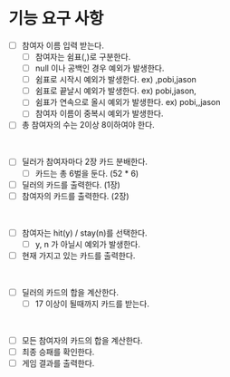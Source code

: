# 기능 요구 사항

* [ ] 참여자 이름 입력 받는다.
  * [ ] 참여자는 쉼표(,)로 구분한다.
  * [ ] null 이나 공백인 경우 예외가 발생한다.
  * [ ] 쉼표로 시작시 예외가 발생한다. ex) ,pobi,jason
  * [ ] 쉼표로 끝날시 예외가 발생한다. ex) pobi,jason,
  * [ ] 쉼표가 연속으로 올시 예외가 발생한다. ex) pobi,,jason
  * [ ] 참여자 이름이 중복시 예외가 발생한다.
* [ ] 총 참여자의 수는 2이상 8이하여야 한다.

<br>

* [ ] 딜러가 참여자마다 2장 카드 분배한다.
  * [ ] 카드는 총 6벌을 둔다. (52 * 6)
* [ ] 딜러의 카드를 출력한다. (1장)
* [ ] 참여자의 카드를 출력한다. (2장)

<br>

* [ ] 참여자는 hit(y) / stay(n)를 선택한다.
  * [ ] y, n 가 아닐시 예외가 발생한다.
* [ ] 현재 가지고 있는 카드를 출력한다.

<br>

* [ ] 딜러의 카드의 합을 계산한다.
    * [ ] 17 이상이 될때까지 카드를 받는다.

<br>

* [ ] 모든 참여자의 카드의 합을 계산한다.
* [ ] 최종 승패를 확인한다.
* [ ] 게임 결과를 출력한다.
